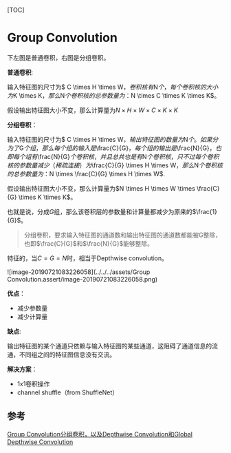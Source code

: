 [TOC]

# Group Convolution



下左图是普通卷积，右图是分组卷积。

__普通卷积__:

输入特征图的尺寸为$ C \times H \times W$，卷积核有$N$个，每个卷积核的大小为$K \times K$，那么$N$个卷积核的总参数量为：$N \times C \times K \times K$。

假设输出特征图大小不变，那么计算量为$N \times H \times W  \times C \times K \times K$

__分组卷积__：

输入特征图的尺寸为$ C \times H \times W$，输出特征图的数量为$N$个。如果分为了$G$个组，那么每个组的输入是$\frac{C}{G}$，每个组的输出是$\frac{N}{G}$，也即每个组有$\frac{N}{G}$个卷积核，并且总共也是有$N$个卷积核，只不过每个卷积核的参数量减少（稀疏连接）为$\frac{C}{G} \times H \times W$，那么$N$个卷积核的总参数量为：$N \times \frac{C}{G} \times H \times W$.

假设输出特征图大小不变，那么计算量为$N \times H \times W \times \frac{C}{G} \times K \times K$。

也就是说，分成$G$组，那么该卷积层的参数量和计算量都减少为原来的$\frac{1}{G}$。

> 分组卷积，要求输入特征图的通道数和输出特征图的通道数都能被G整除，也即$\frac{C}{G}$和$\frac{N}{G}$能够整除。

特征的，当$C=G =N$时，相当于Depthwise convolution。

![image-20190721083226058](../../../assets/Group Convolution.assert/image-20190721083226058.png)



__优点__：

* 减少参数量
* 减少计算量

__缺点__:

输出特征图的某个通道只依赖与输入特征图的某些通道，这阻碍了通道信息的流通，不同组之间的特征图信息没有交流。



__解决方案__：

* 1x1卷积操作
* channel shuffle（from ShuffleNet）





## 参考

[Group Convolution分组卷积，以及Depthwise Convolution和Global Depthwise Convolution](https://www.cnblogs.com/shine-lee/p/10243114.html)